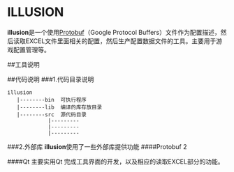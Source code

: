 # ILLUSION
**illusion**是一个使用[Protobuf](https://developers.google.com/protocol-buffers/)（Google  Protocol Buffers）文件作为配置描述，然后读取EXCEL文件里面相关的配置，然后生产配置数据文件的工具。主要用于游戏配置管理等。

##工具说明

##代码说明
###1.代码目录说明

```
illusion
   |--------bin  可执行程序
   |--------lib  编译的库存放目录
   |--------src  源代码目录
             |---------
             |---------
             |---------
```
###2.外部库
**illusion**使用了一些外部库提供功能
####Protobuf 2

####Qt
主要实用Qt 完成工具界面的开发，以及相应的读取EXCEL部分的功能。





